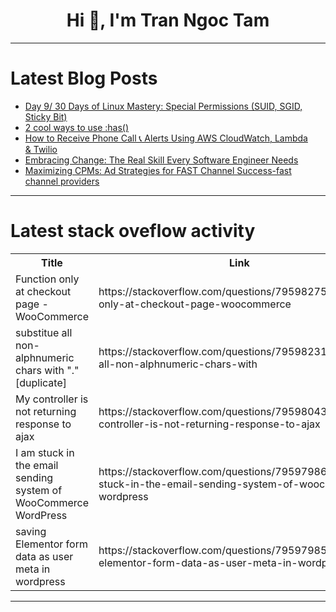 <h1 align="center">Hi 👋, I'm Tran Ngoc Tam</h1>

---

# Latest Blog Posts 
<!-- BLOG-POST-LIST:START -->
- [Day 9/ 30 Days of Linux Mastery: Special Permissions &lpar;SUID, SGID, Sticky Bit&rpar;](https://dev.to/amandaigwe/day-9-30-days-of-linux-mastery-special-permissions-suid-sgid-sticky-bit-5daa)
- [2 cool ways to use :has&lpar;&rpar;](https://dev.to/preetha_vaishnavi_2b82358/2-cool-ways-to-use-has-4hcn)
- [How to Receive Phone Call 📞 Alerts Using AWS CloudWatch, Lambda &amp; Twilio](https://dev.to/harshil_thummar/how-to-receive-phone-call-alerts-using-aws-cloudwatch-lambda-twilio-3hlj)
- [Embracing Change: The Real Skill Every Software Engineer Needs](https://dev.to/wraith/embracing-change-the-real-skill-every-software-engineer-needs-2690)
- [Maximizing CPMs: Ad Strategies for FAST Channel Success-fast channel providers](https://dev.to/malhotraaa/maximizing-cpms-ad-strategies-for-fast-channel-success-fast-channel-providers-56ok)
<!-- BLOG-POST-LIST:END -->

---

# Latest stack oveflow activity
<table>
  <tr><th>Title</th><th>Link</th></tr>
  <!-- STACKOVERFLOW:START --><tr><td>Function only at checkout page - WooCommerce</td><td>https://stackoverflow.com/questions/79598275/function-only-at-checkout-page-woocommerce</td></tr><tr><td>substitue all non-alphnumeric chars with &quot;.&quot; [duplicate]</td><td>https://stackoverflow.com/questions/79598231/substitue-all-non-alphnumeric-chars-with</td></tr><tr><td>My controller is not returning response to ajax</td><td>https://stackoverflow.com/questions/79598043/my-controller-is-not-returning-response-to-ajax</td></tr><tr><td>I am stuck in the email sending system of WooCommerce WordPress</td><td>https://stackoverflow.com/questions/79597986/i-am-stuck-in-the-email-sending-system-of-woocommerce-wordpress</td></tr><tr><td>saving Elementor form data as user meta in wordpress</td><td>https://stackoverflow.com/questions/79597985/saving-elementor-form-data-as-user-meta-in-wordpress</td></tr><!-- STACKOVERFLOW:END -->
</table>

---


